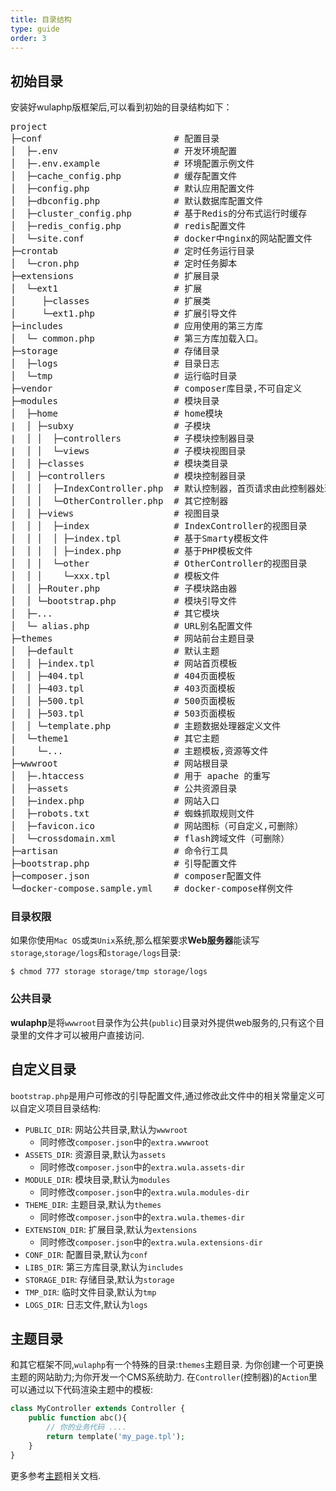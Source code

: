 ```yaml
---
title: 目录结构
type: guide
order: 3
---
```


## 初始目录

安装好wulaphp版框架后,可以看到初始的目录结构如下：

<pre>
project
├─conf                         # 配置目录
│  ├─.env                      # 开发环境配置
│  ├─.env.example              # 环境配置示例文件
│  ├─cache_config.php          # 缓存配置文件
│  ├─config.php                # 默认应用配置文件
│  ├─dbconfig.php              # 默认数据库配置文件
│  ├─cluster_config.php        # 基于Redis的分布式运行时缓存
│  ├─redis_config.php          # redis配置文件
│  └─site.conf                 # docker中nginx的网站配置文件
├─crontab                      # 定时任务运行目录
│  └─cron.php                  # 定时任务脚本
├─extensions                   # 扩展目录
│  └─ext1                      # 扩展
│     ├─classes                # 扩展类
│     └─ext1.php               # 扩展引导文件
├─includes                     # 应用使用的第三方库
│  └─ common.php               # 第三方库加载入口。
├─storage                      # 存储目录
│  ├─logs                      # 目录日志
│  └─tmp                       # 运行临时目录
├─vendor                       # composer库目录,不可自定义
├─modules                      # 模块目录
│  ├─home                      # home模块
|  │ ├─subxy                   # 子模块
|  │ │  ├─controllers          # 子模块控制器目录
|  │ │  └─views                # 子模块视图目录
│  │ ├─classes                 # 模块类目录
│  │ ├─controllers             # 模块控制器目录
│  │ │  ├─IndexController.php  # 默认控制器，首页请求由此控制器处理
│  │ │  └─OtherController.php  # 其它控制器
│  │ ├─views                   # 视图目录
│  │ │  ├─index                # IndexController的视图目录
│  │ │  │ ├─index.tpl          # 基于Smarty模板文件
│  │ │  │ ├─index.php          # 基于PHP模板文件
│  │ │  └─other                # OtherController的视图目录
│  │ │    └─xxx.tpl            # 模板文件
│  │ ├─Router.php              # 子模块路由器
│  │ └─bootstrap.php           # 模块引导文件
│  ├─...                       # 其它模块
│  └─ alias.php                # URL别名配置文件
├─themes                       # 网站前台主题目录
│  ├─default                   # 默认主题
│  │ ├─index.tpl               # 网站首页模板
│  │ ├─404.tpl                 # 404页面模板
│  │ ├─403.tpl                 # 403页面模板
│  │ ├─500.tpl                 # 500页面模板
│  │ ├─503.tpl                 # 503页面模板
│  │ └─template.php            # 主题数据处理器定义文件
│  └─theme1                    # 其它主题
│    └─...                     # 主题模板,资源等文件
├─wwwroot                      # 网站根目录
│  ├─.htaccess                 # 用于 apache 的重写
│  ├─assets                    # 公共资源目录
│  ├─index.php                 # 网站入口
│  ├─robots.txt                # 蜘蛛抓取规则文件
│  ├─favicon.ico               # 网站图标（可自定义,可删除）
│  └─crossdomain.xml           # flash跨域文件（可删除）
├─artisan                      # 命令行工具
├─bootstrap.php                # 引导配置文件
├─composer.json                # composer配置文件
└─docker-compose.sample.yml    # docker-compose样例文件
</pre>

### 目录权限

如果你使用`Mac OS`或`类Unix`系统,那么框架要求**Web服务器**能读写`storage`,`storage/logs`和`storage/logs`目录:

`$ chmod 777 storage storage/tmp storage/logs`

### 公共目录

**wulaphp**是将`wwwroot`目录作为公共(`public`)目录对外提供web服务的,只有这个目录里的文件才可以被用户直接访问.

## 自定义目录

`bootstrap.php`是用户可修改的引导配置文件,通过修改此文件中的相关常量定义可以自定义项目目录结构:

* `PUBLIC_DIR`: 网站公共目录,默认为`wwwroot`
  * 同时修改`composer.json`中的`extra.wwwroot`
* `ASSETS_DIR`: 资源目录,默认为`assets`
  * 同时修改`composer.json`中的`extra.wula.assets-dir`
* `MODULE_DIR`: 模块目录,默认为`modules`
  * 同时修改`composer.json`中的`extra.wula.modules-dir`
* `THEME_DIR`: 主题目录,默认为`themes`
  * 同时修改`composer.json`中的`extra.wula.themes-dir`
* `EXTENSION_DIR`: 扩展目录,默认为`extensions`
  * 同时修改`composer.json`中的`extra.wula.extensions-dir`
* `CONF_DIR`: 配置目录,默认为`conf`
* `LIBS_DIR`: 第三方库目录,默认为`includes`
* `STORAGE_DIR`: 存储目录,默认为`storage`
* `TMP_DIR`: 临时文件目录,默认为`tmp`
* `LOGS_DIR`: 日志文件,默认为`logs`

## 主题目录

和其它框架不同,`wulaphp`有一个特殊的目录:`themes`主题目录. 为你创建一个可更换主题的网站助力;为你开发一个CMS系统助力.
在`Controller`(控制器)的`Action`里可以通过以下代码渲染主题中的模板:

```php
class MyController extends Controller {
    public function abc(){
        // 你的业务代码 ....
        return template('my_page.tpl');
    }
}
```

更多参考[主题](/guide/mvc/theme)相关文档.
